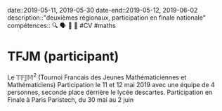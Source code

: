 date::2019-05-11, 2019-05-30
date-end::2019-05-12, 2019-06-02
description::"deuxièmes régionaux, participation en finale nationale"
compétences:: 🔍 🗣️ 🤝 🧮
#CV #maths 
# TFJM (participant)
Le $\mathbb{TFJM}^2$ (Tournoi Francais des Jeunes Mathématiciennes et Mathématiciens)
Participation le 11 et 12 mai 2019 avec une équipe de 4 personnes, seconde place dèrrière le lycée descartes.
Participation en Finale à Paris Paristech, du 30 mai au 2 juin
